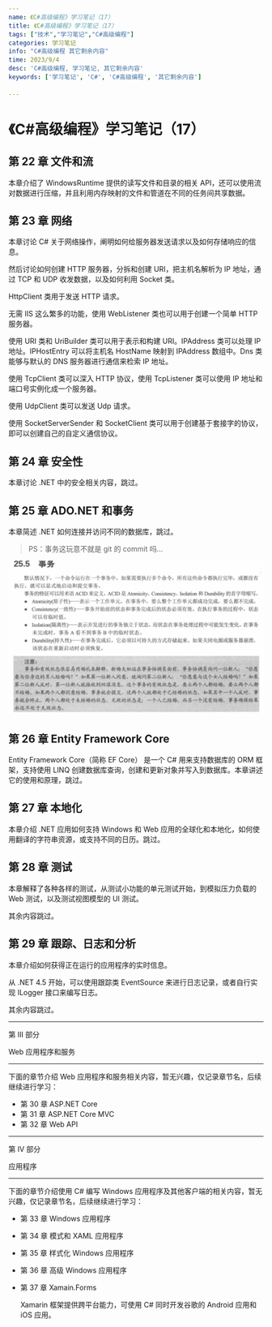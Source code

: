 ```yaml
---
name: 《C#高级编程》学习笔记（17）
title: 《C#高级编程》学习笔记（17）
tags: ["技术","学习笔记","C#高级编程"]
categories: 学习笔记
info: "C#高级编程 其它剩余内容"
time: 2023/9/4
desc: 'C#高级编程, 学习笔记, 其它剩余内容'
keywords: ['学习笔记', 'C#', 'C#高级编程', '其它剩余内容']

---
```


#  《C#高级编程》学习笔记（17）

## 第 22 章 文件和流

本章介绍了 WindowsRuntime 提供的读写文件和目录的相关 API，还可以使用流对数据进行压缩，并且利用内存映射的文件和管道在不同的任务间共享数据。

## 第 23 章 网络

本章讨论 C# 关于网络操作，阐明如何给服务器发送请求以及如何存储响应的信息。

然后讨论如何创建 HTTP 服务器，分拆和创建 URI，把主机名解析为 IP 地址，通过 TCP 和 UDP 收发数据，以及如何利用 Socket 类。



HttpClient 类用于发送 HTTP 请求。

无需 IIS 这么繁多的功能，使用 WebListener 类也可以用于创建一个简单 HTTP 服务器。

使用 URI 类和 UriBuilder 类可以用于表示和构建 URI。IPAddress 类可以处理 IP 地址。IPHostEntry 可以将主机名 HostName 映射到 IPAddress 数组中。Dns 类能够与默认的 DNS 服务器进行通信来检索 IP 地址。

使用 TcpClient 类可以深入 HTTP 协议，使用 TcpListener 类可以使用 IP 地址和端口号实例化成一个服务器。

使用 UdpClient 类可以发送 Udp 请求。

使用 SocketServerSender 和 SocketClient 类可以用于创建基于套接字的协议，即可以创建自己的自定义通信协议。

## 第 24 章 安全性

本章讨论 .NET 中的安全相关内容，跳过。

## 第 25 章 ADO.NET 和事务

本章简述 .NET 如何连接并访问不同的数据库，跳过。

> PS：事务这玩意不就是 git 的 commit 吗...

![25-1.png](./images/25-1.png)

## 第 26 章 Entity Framework Core

Entity Framework Core（简称 EF Core） 是一个 C# 用来支持数据库的 ORM 框架，支持使用 LINQ 创建数据库查询，创建和更新对象并写入到数据库。本章讲述它的使用和原理，跳过。

## 第 27 章 本地化

本章介绍 .NET 应用如何支持 Windows 和 Web 应用的全球化和本地化，如何使用翻译的字符串资源，或支持不同的日历。跳过。

## 第 28 章 测试

本章解释了各种各样的测试，从测试小功能的单元测试开始，到模拟压力负载的 Web 测试，以及测试视图模型的 UI 测试。

其余内容跳过。

## 第 29 章 跟踪、日志和分析

本章介绍如何获得正在运行的应用程序的实时信息。

从 .NET 4.5 开始，可以使用跟踪类 EventSource 来进行日志记录，或者自行实现 ILogger 接口来编写日志。

其余内容跳过。



---

第 III 部分

Web 应用程序和服务

---

下面的章节介绍 Web 应用程序和服务相关内容，暂无兴趣，仅记录章节名，后续继续进行学习：

- 第 30 章 ASP.NET Core
- 第 31 章 ASP.NET Core MVC
- 第 32 章 Web API

---

第 IV 部分

应用程序

---

下面的章节介绍使用 C# 编写 Windows 应用程序及其他客户端的相关内容，暂无兴趣，仅记录章节名，后续继续进行学习：

- 第 33 章 Windows 应用程序

- 第 34 章 模式和 XAML 应用程序

- 第 35 章 样式化 Windows 应用程序

- 第 36 章 高级 Windows 应用程序

- 第 37 章 Xamain.Forms

  Xamarin 框架提供跨平台能力，可使用 C# 同时开发谷歌的 Android 应用和 iOS 应用。



